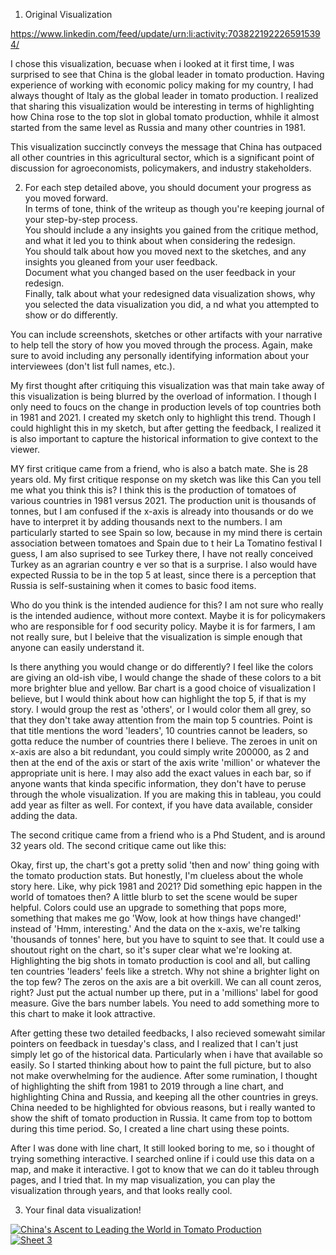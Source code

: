 
1. Original Visualization

https://www.linkedin.com/feed/update/urn:li:activity:7038221922265915394/

I chose this visualization, becuase when i looked at it first time, I was surprised to see that China is the global leader in tomato production.
Having experience of working with economic policy making for my country, I had always thought of Italy as the global leader in tomato production. 
I realized that sharing this visualization would be interesting in terms of highlighting how China rose to the top slot in global tomato production, whhile it almost started from the same level as Russia and many other countries in 1981.

This visualization succinctly conveys the message that China has outpaced all other countries in this agricultural sector, 
which is a significant point of discussion for agroeconomists, policymakers, and industry stakeholders. 


2. For each step detailed above, you should document your progress as you moved forward.  
In terms of tone, think of the writeup as though you're keeping journal of your step-by-step process.   
You should include a any insights you gained from the critique method, and what it led you to think about when considering the redesign.  
You should talk about how you moved next to the sketches, and any insights you gleaned from your user feedback.  
Document what you changed based on the user feedback in your redesign.  
Finally, talk about what your redesigned data visualization shows, why you selected the data visualization you did, a
nd what you attempted to show or do differently. 

You can include screenshots, sketches or other artifacts with your narrative to help tell the story of how you moved through the process.  Again, make sure to avoid including any personally identifying information about your interviewees (don't list full names, etc.). 

My first thought after critiquing this visualization was that main take away of this visualization is being blurred by the overload of information. I though I only need to foucs on the change in production levels of top countries both in 1981 and 2021. I created my sketch only to highlight this trend. 
Though I could highlight this in my sketch, but after getting the feedback, I realized it is also important to capture the historical information to give context to the viewer. 

MY first critique came from a friend, who is also a batch mate. She is 28 years old. 
My first critique response on my sketch was like this
Can you tell me what you think this is?
I think this is the production of tomatoes of various countries in 1981 versus 2021. 
The production unit is thousands of tonnes, but I am confused if the x-axis is already into thousands or do we have to interpret it 
by adding thousands next to the numbers.
I am particularly started to see Spain so low, because in my mind there is certain association between tomatoes and Spain due to t
heir La Tomatino festival I guess, I am also suprised to see Turkey there, I have not really conceived Turkey as an agrarian country e
ver so that is a surprise.
I also would have expected Russia to be in the top 5 at least, since there is a perception that Russia is self-sustaining when it comes to basic food items.

Who do you think is the intended audience for this?
I am not sure who really is the intended audience, without more context. Maybe it is for policymakers who are responsible for f
ood security policy. 
Maybe it is for farmers, I am not really sure, but I beleive that the visualization is simple enough that anyone can easily understand it.

Is there anything you would change or do differently?
I feel like the colors are giving an old-ish vibe, I would change the shade of these colors to a bit more brighter blue and yellow.
Bar chart is a good choice of visualization I believe, but I would think about how can highlight the top 5, if that is my story. 
I would group the rest as 'others', or I would color them all grey, so that they don't take away attention from the main top 5 countries. 
Point is that title mentions the word 'leaders', 10 countries cannot be leaders, so gotta reduce the number of countries there I believe. 
The zeroes in unit on x-axis are also a bit redundant, you could simply write 200000, as 2 and then at the end of the axis or start of the axis write 'million' or whatever the appropriate unit is here. 
I may also add the exact values in each bar, so if anyone wants that kinda specific information, they don't have to peruse through the 
whole visualization. If you are making this in tableau, you could add year as filter as well. For context, if you have data available, consider adding the data. 

The second critique came from a friend who is a Phd Student, and is around 32 years old. The second critique came out like this: 

Okay, first up, the chart's got a pretty solid 'then and now' thing going with the tomato production stats. But honestly, I'm clueless about the whole story here. Like, why pick 1981 and 2021? Did something epic happen in the world of tomatoes then? A little blurb to set the scene would be super helpful.
Colors could use an upgrade to something that pops more, something that makes me go 'Wow, look at how things have changed!' instead of 'Hmm, interesting.'
And the data on the x-axis, we're talking 'thousands of tonnes' here, but you have to squint to see that. It could use a shoutout right on the chart, so it's super clear what we're looking at.
Highlighting the big shots in tomato production is cool and all, but calling ten countries 'leaders' feels like a stretch. Why not shine a brighter light on the top few? 
The zeros on the axis are a bit overkill. We can all count zeros, right? Just put the actual number up there, put in a 'millions' label for good measure.
Give the bars number labels. 
You need to add something more to this chart to make it look attractive.

After getting these two detailed feedbacks, I also recieved somewaht similar pointers on feedback in tuesday's class, and I realized that I can't just simply let go of the historical data. Particularly when i have that available so easily. So I started thinking about how to paint the full picture, but to also not make overwhelming for the audience. 
After some rumination, I thought of highlighting the shift from 1981 to 2019 through a line chart, and highlighting China and Russia, and keeping all the other countries in greys. China needed to be highlighted for obvious reasons, but i really wanted to show the shift of tomato production in Russia. It came from top to bottom during this time period. So, I created a line chart using these points. 

After I was done with line chart, It still looked boring to me, so i thought of trying something interactive. I searched online if i could use this data on a map, and make it interactive. I got to know that we can do it tableu through pages, and I tried that. In my map visualization, you can play the visualization through years, and that looks really cool. 



3.  Your final data visualization!

<div class='tableauPlaceholder' id='viz1700101677008' style='position: 
relative'><noscript><a href='#'><img alt='China&#39;s Ascent to Leading the World in Tomato Production ' src='https:&#47;&#47;public.tableau.com&#47;static&#47;images&#47;Bo&#47;Book1_17001014380820&#47;LineChart&#47;1_rss.png' style='border: none' /></a></noscript><object class='tableauViz'  style='display:none;'><param name='host_url' value='https%3A%2F%2Fpublic.tableau.com%2F' /> <param name='embed_code_version' value='3' /> <param name='site_root' value='' /><param name='name' value='Book1_17001014380820&#47;LineChart' /><param name='tabs' value='no' /><param name='toolbar' value='yes' /><param name='static_image' value='https:&#47;&#47;public.tableau.com&#47;static&#47;images&#47;Bo&#47;Book1_17001014380820&#47;LineChart&#47;1.png' /> <param name='animate_transition' value='yes' /><param name='display_static_image' value='yes' /><param name='display_spinner' value='yes' /><param name='display_overlay' value='yes' /><param name='display_count' value='yes' /><param name='language' value='en-US' /><param name='filter' value='publish=yes' /></object></div>               
<script type='text/javascript'>                    
var divElement = document.getElementById('viz1700101677008');                    
var vizElement = divElement.getElementsByTagName('object')[0];                    
vizElement.style.width='100%';vizElement.style.height=(divElement.offsetWidth*0.75)+'px';                    
var scriptElement = document.createElement('script');                    
scriptElement.src = 'https://public.tableau.com/javascripts/api/viz_v1.js';                    
vizElement.parentNode.insertBefore(scriptElement, vizElement);               
</script>



<div class='tableauPlaceholder' id='viz1700104720230' style='position: relative'><noscript><a href='#'><img alt='Sheet 3 ' src='https:&#47;&#47;public.tableau.com&#47;static&#47;images&#47;Ch&#47;ChinasRisetoLeadingtheGlobalTomatoProduction_Map&#47;Sheet3&#47;1_rss.png' style='border: none' /></a></noscript><object class='tableauViz'  style='display:none;'><param name='host_url' value='https%3A%2F%2Fpublic.tableau.com%2F' /> <param name='embed_code_version' value='3' /> <param name='site_root' value='' /><param name='name' value='ChinasRisetoLeadingtheGlobalTomatoProduction_Map&#47;Sheet3' /><param name='tabs' value='no' /><param name='toolbar' value='yes' /><param name='static_image' value='https:&#47;&#47;public.tableau.com&#47;static&#47;images&#47;Ch&#47;ChinasRisetoLeadingtheGlobalTomatoProduction_Map&#47;Sheet3&#47;1.png' /> <param name='animate_transition' value='yes' /><param name='display_static_image' value='yes' /><param name='display_spinner' value='yes' /><param name='display_overlay' value='yes' /><param name='display_count' value='yes' /><param name='language' value='en-US' /></object></div>                <script type='text/javascript'>                    var divElement = document.getElementById('viz1700104720230');                    var vizElement = divElement.getElementsByTagName('object')[0];                    vizElement.style.width='100%';vizElement.style.height=(divElement.offsetWidth*0.75)+'px';                    var scriptElement = document.createElement('script');                    scriptElement.src = 'https://public.tableau.com/javascripts/api/viz_v1.js';                    vizElement.parentNode.insertBefore(scriptElement, vizElement);                </script>
